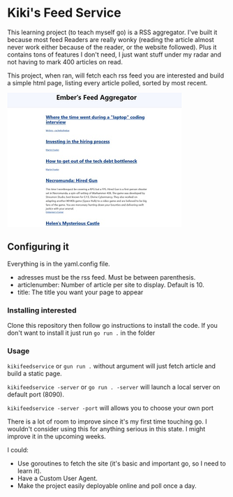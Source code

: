 # Kiki's Feed Service

This learning project (to teach myself go) is a RSS aggregator. I've built it because most feed Readers are really wonky (reading the article almost never work either because of the reader, or the website followed). Plus it contains tons of features I don't need, I just want stuff under my radar and not having to mark 400 articles on read.

This project, when ran, will fetch each rss feed you are interested and build a simple html page, listing every article polled, sorted by most recent.

![example](examplepicture.jpg)

## Configuring it

Everything is in the yaml.config file.
- adresses must be the rss feed. Must be between parenthesis.
- articlenumber: Number of article per site to display. Default is 10.
- title: The title you want your page to appear

### Installing interested

Clone this repository then follow go instructions to install the code.
If you don't want to install it just run `go run .` in the folder

### Usage

`kikifeedservice` or `gun run .` without argument will just fetch article and build a static page.

`kikifeedservice -server` or `go run . -server` will launch a local server on default port (8090).

`kikifeedservice -server -port` will allows you to choose your own port

There is a lot of room to improve since it's my first time touching go. I wouldn't consider using this for anything serious in this state. I might improve it in the upcoming weeks.

I could: 
- Use goroutines to fetch the site (it's basic and important go, so I need to learn it).
- Have a Custom User Agent.
- Make the project easily deployable online and poll once a day.
